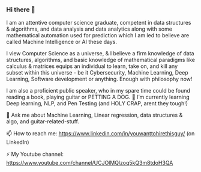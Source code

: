 ### Hi there 👋

I am an attentive computer science graduate, competent in data structures & algorithms, and data analysis and data analytics along with some mathematical automation used for prediction which I am led to believe are called Machine Intelligence or AI these days.

I view Computer Science as a universe, & I believe a firm knowledge of data structures, algorithms, and basic knowledge of mathematical paradigms like calculus & matrices equips an individual to learn, take on, and kill any subset within this universe - be it Cybersecurity, Machine Learning, Deep Learning, Software development or anything. Enough with philosophy now!

I am also a proficient public speaker, who in my spare time could be found reading a book, playing guitar or PETTING A DOG.
🌱 I’m currently learning Deep learning, NLP, and Pen Testing (and HOLY CRAP, arent they tough!)

💬 Ask me about Machine Learning, Linear regression, data structures & algo, and guitar-related-stuff.

📫 How to reach me: https://www.linkedin.com/in/youwanttohirethisguy/ (on LinkedIn)

⚡ My Youtube channel: https://www.youtube.com/channel/UCJOlMQlzoq5kQ3m8tdoH3QA

<!--
**Spartan-119/Spartan-119** is a ✨ _special_ ✨ repository because its `README.md` (this file) appears on your GitHub profile.

Here are some ideas to get you started:

- 🔭 I’m currently working on ...
- 🌱 I’m currently learning Deep learning, NLP, and Pen Testing 
- 👯 I’m looking to collaborate on ...
- 🤔 I’m looking for help with ...
- 💬 Ask me about Machine Learning, Linear regression, data structures & algo
- 📫 How to reach me: ...
- 😄 Pronouns: ...
- ⚡ Fun fact: ...
-->
